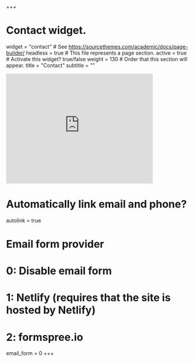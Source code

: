 +++
# Contact widget.
widget = "contact"  # See https://sourcethemes.com/academic/docs/page-builder/
headless = true  # This file represents a page section.
active = true  # Activate this widget? true/false
weight = 130  # Order that this section will appear.
title = "Contact"
subtitle = ""

<iframe src="https://www.google.com/maps/embed?pb=!1m14!1m8!1m3!1d1075.296052907036!2d-3.7667413950210964!3d40.33354897749203!3m2!1i1024!2i768!4f13.1!3m3!1m2!1s0x0%3A0x5d851c64528aead6!2sEdificio%20Agustin%20de%20Betancourt!5e0!3m2!1ses!2ses!4v1570117206517!5m2!1ses!2ses" width="400" height="300" frameborder="0" style="border:0;" allowfullscreen=""></iframe>

# Automatically link email and phone?
autolink = true
# Email form provider
#   0: Disable email form
#   1: Netlify (requires that the site is hosted by Netlify)
#   2: formspree.io
email_form = 0
+++

